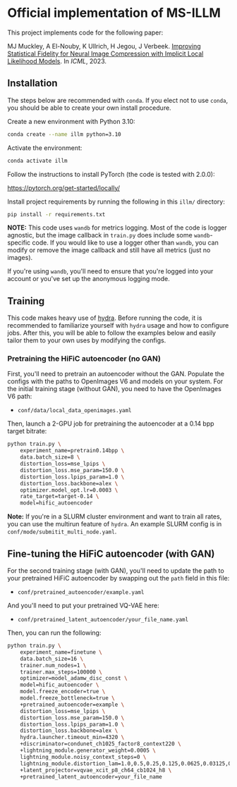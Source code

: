 # Official implementation of MS-ILLM

This project implements code for the following paper:

MJ Muckley, A El-Nouby, K Ullrich, H Jegou, J Verbeek.
[Improving Statistical Fidelity for Neural Image Compression with Implicit Local Likelihood Models](https://openreview.net/forum?id=iUspLfxpWC).
In *ICML*, 2023.

## Installation

The steps below are recommended with `conda`. If you elect not to use `conda`,
you should be able to create your own install procedure.

Create a new environment with Python 3.10:

```bash
conda create --name illm python=3.10
```

Activate the environment:

```bash
conda activate illm
```

Follow the instructions to install PyTorch (the code is tested with 2.0.0):

https://pytorch.org/get-started/locally/

Install project requirements by running the following in this `illm/`
directory:

```bash
pip install -r requirements.txt
```

**NOTE:** This code uses `wandb` for metrics logging. Most of the code is
logger agnostic, but the image callback in `train.py` does include some
`wandb`-specific code. If you would like to use a logger other than `wandb`,
you can modify or remove the image callback and still have all metrics
(just no images).

If you're using `wandb`, you'll need to ensure that you're logged into your
account or you've set up the anonymous logging mode.

## Training

This code makes heavy use of
[hydra](https://github.com/facebookresearch/hydra). Before running the code, it
is recommended to familiarize yourself with `hydra` usage and how to configure
jobs. After this, you will be able to follow the examples below and easily
tailor them to your own uses by modifying the configs.

### Pretraining the HiFiC autoencoder (no GAN)

First, you'll need to pretrain an autoencoder without the GAN.
Populate the configs with the paths to OpenImages V6 and models on your system.
For the initial training stage (without GAN), you need to have the OpenImages
V6 path:

- `conf/data/local_data_openimages.yaml`

Then, launch a 2-GPU job for pretraining the autoencoder at a 0.14 bpp target
bitrate:

```bash
python train.py \
    experiment_name=pretrain0.14bpp \
    data.batch_size=8 \
    distortion_loss=mse_lpips \
    distortion_loss.mse_param=150.0 \
    distortion_loss.lpips_param=1.0 \
    distortion_loss.backbone=alex \
    optimizer.model_opt.lr=0.0003 \
    rate_target=target-0.14 \
    model=hific_autoencoder
```

**Note:** If you're in a SLURM cluster environment and want to train all rates,
you can use the multirun feature of `hydra`. An example SLURM config is in
`conf/mode/submitit_multi_node.yaml`.

## Fine-tuning the HiFiC autoencoder (with GAN)

For the second training stage (with GAN), you'll need to update the path to
your pretrained HiFiC autoencoder by swapping out the `path` field in this
file:

- `conf/pretrained_autoencoder/example.yaml`

And you'll need to put your pretrained VQ-VAE here:

- `conf/pretrained_latent_autoencoder/your_file_name.yaml`

Then, you can run the following:

```bash
python train.py \
    experiment_name=finetune \
    data.batch_size=16 \
    trainer.num_nodes=1 \
    trainer.max_steps=100000 \
    optimizer=model_adamw_disc_const \
    model=hific_autoencoder \
    model.freeze_encoder=true \
    model.freeze_bottleneck=true \
    +pretrained_autoencoder=example \
    distortion_loss=mse_lpips \
    distortion_loss.mse_param=150.0 \
    distortion_loss.lpips_param=1.0 \
    distortion_loss.backbone=alex \
    hydra.launcher.timeout_min=4320 \
    +discriminator=condunet_ch1025_factor8_context220 \
    +lightning_module.generator_weight=0.0005 \
    lightning_module.noisy_context_steps=0 \
    lightning_module.distortion_lam=1.0,0.5,0.25,0.125,0.0625,0.03125,0.015625,0.0078125 \
    +latent_projector=vqvae_xcit_p8_ch64_cb1024_h8 \
    +pretrained_latent_autoencoder=your_file_name
```
